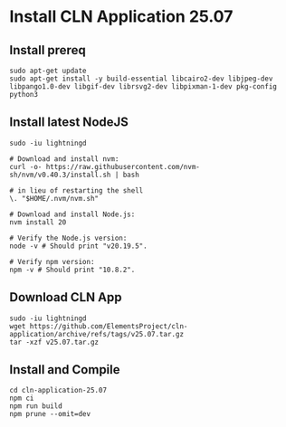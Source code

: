 # Install CLN Application 25.07

## Install prereq
~~~
sudo apt-get update
sudo apt-get install -y build-essential libcairo2-dev libjpeg-dev libpango1.0-dev libgif-dev librsvg2-dev libpixman-1-dev pkg-config python3
~~~


## Install latest NodeJS
~~~
sudo -iu lightningd

# Download and install nvm:
curl -o- https://raw.githubusercontent.com/nvm-sh/nvm/v0.40.3/install.sh | bash

# in lieu of restarting the shell
\. "$HOME/.nvm/nvm.sh"

# Download and install Node.js:
nvm install 20

# Verify the Node.js version:
node -v # Should print "v20.19.5".

# Verify npm version:
npm -v # Should print "10.8.2".

~~~

## Download CLN App
~~~
sudo -iu lightningd
wget https://github.com/ElementsProject/cln-application/archive/refs/tags/v25.07.tar.gz
tar -xzf v25.07.tar.gz
~~~

## Install and Compile
~~~
cd cln-application-25.07
npm ci
npm run build
npm prune --omit=dev
~~~
